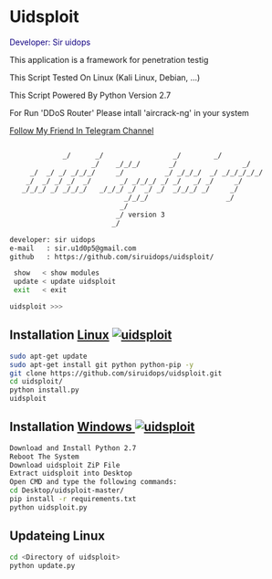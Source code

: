 # Uidsploit

<p style="color:#110082;"> Developer: Sir uidops </p>
<p>This application is a framework for penetration testig</p>
<p>This Script Tested On Linux (Kali Linux, Debian, ...) </p>
<p>This Script Powered By Python Version 2.7</p>
<p>For Run 'DDoS Router' Please intall 'aircrack-ng' in your system</p>

[Follow My Friend In Telegram Channel](https://t.me/softhacking)

```bash

             _/      _/                 _/        _/      
                    _/    _/_/_/       _/                _/
     _/  _/ _/ _/_/_/     _/          _/ _/_/_/  _/ _/_/_/_/_/
    _/  _/ _/ _/  _/       _/ _/_/_/ _/ _/   _/ _/     _/
   _/_/_/ _/ _/_/_/   _/_/_/ _/  _/ _/  _/_/_/ _/     _/
                            _/_/_/                   _/
                           _/
                          _/ version 3
                         _/

developer: sir uidops
e-mail   : sir.u1d0p5@gmail.com
github   : https://github.com/siruidops/uidsploit/

 show   < show modules
 update < update uidsploit
 exit   < exit

uidsploit >>> 
```

## Installation [Linux](https://wikipedia.org/wiki/Linux) [![uidsploit](http://icons.iconarchive.com/icons/dakirby309/simply-styled/32/OS-Linux-icon.png)](https://fr.wikipedia.org/wiki/Linux)

```bash
sudo apt-get update
sudo apt-get install git python python-pip -y
git clone https://github.com/siruidops/uidsploit.git
cd uidsploit/
python install.py
uidsploit
```

## Installation [Windows ](https://wikipedia.org/wiki/Microsoft_Windows)[![uidsploit](http://icons.iconarchive.com/icons/tatice/cristal-intense/32/Windows-icon.png)](https://fr.wikipedia.org/wiki/Microsoft_Windows)
```bash
Download and Install Python 2.7
Reboot The System
Download uidsploit ZiP File
Extract uidsploit into Desktop
Open CMD and type the following commands:
cd Desktop/uidsploit-master/
pip install -r requirements.txt
python uidsploit.py
```

## Updateing Linux

```bash
cd <Directory of uidsploit>
python update.py
```

